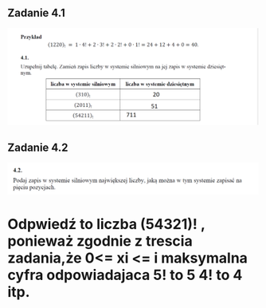 ## Zadanie 4.1
![github-small](https://github.com/synonim789/Maturainf/blob/main/zdjecia/4.1.png)

## Zadanie 4.2
![github-small](https://github.com/synonim789/Maturainf/blob/main/zdjecia/4.2.png)
<h1>Odpwiedź to liczba (54321)! , ponieważ zgodnie z trescia zadania,że 0<= xi <= i maksymalna cyfra odpowiadajaca 5! to 5 4! to 4 itp.</h1>
